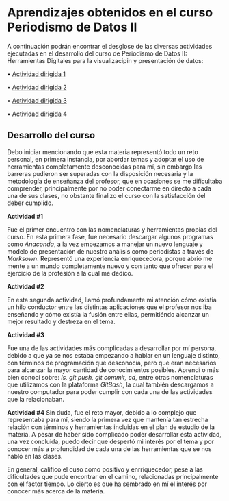# Aprendizajes obtenidos en el curso Periodismo de Datos II

A continuación podrán encontrar el desglose de las diversas actividades ejecutadas en el desarrollo del curso de Periodismo de Datos II: Herramientas Digitales
para la visualizacipin y presentación de datos:

•	[Actividad dirigida 1](https://github.com/nebrijas/Lizsara-web-/blob/main/ad1.md)

•	[Actividad dirigida 2](https://github.com/nebrijas/Lizsara-web-/blob/main/ad2.md)

•	[Actividad dirigida 3](https://github.com/nebrijas/Lizsara-web-/blob/main/ad3.md)

•	[Actividad dirigida 4](https://github.com/nebrijas/Lizsara-web-/blob/main/api-covid-pandas.ipynb)

## Desarrollo del curso 

Debo iniciar mencionando que esta materia representó todo un reto personal, en primera instancia, por abordar temas y adoptar el uso de herramientas completamente desconocidas para mí, sin embargo las barreras pudieron ser superadas con la disposición necesaria y la metodología de enseñanza del profesor, que en ocasiones se me dificultaba comprender, principalmente por no poder conectarme en directo a cada una de sus clases, no obstante finalizo el curso con la satisfacción del deber cumplido. 

**Actividad #1**

Fue el primer encuentro con las nomenclaturas y herramientas propias del curso. En esta primera fase, fue necesario descargar algunos programas como _Anaconda_, a la vez empezamos a manejar un nuevo lenguaje y modelo de presentación de nuestro análisis como periodistas a través de _Marksown_.
Representó una experiencia enriquecedora, porque abrió me mente a un mundo completamente nuevo y con tanto que ofrecer para el ejercicio de la profesión a la cual me dedico. 

**Actividad #2**

En esta segunda actividad, llamó profundamente mi atención cómo existía un hilo conductor entre las distintas aplicaciones que el profesor nos iba enseñando y cómo existía la fusión entre ellas, permitiéndo alcanzar un mejor resultado y destreza en el tema.

**Actividad #3**

Fue una de las actividades más complicadas a desarrollar por mí persona, debido a que ya se nos estaba empezando a hablar en un lenguaje distinto, con términos de programación que desconocía, pero que eran necesarios para alcanzar la mayor cantidad de conocimientos posibles. 
Aprendí o más bien conocí sobre: _ls, git push, git commit, cd_, entre otras nomenclaturas que utilizamos con la plataforma _GitBash_, la cual también descargamos a nuestro computador para poder cumplir con cada una de las actividades que la relacionaban. 

**Actividad #4**
Sin duda, fue el reto mayor, debido a lo complejo que representaba para mí, siendo la primera vez que mantenía tan estrecha relación con términos y herramientas incluidas en el plan de estudio de la materia.
A pesar de haber sido complicado poder desarrollar esta actividad, una vez concluida, puedo decir que despertó mi interés por el tema y por conocer más a profundidad de cada una de las herramientas que se nos habló en las clases. 

En general, califico el cuso como positivo y enrriquecedor, pese a las dificultades que pude encontrar en el camino, relacionadas principalmente con el factor tiempo. Lo cierto es que ha sembrado en mí el interés por conocer más acerca de la materia.


